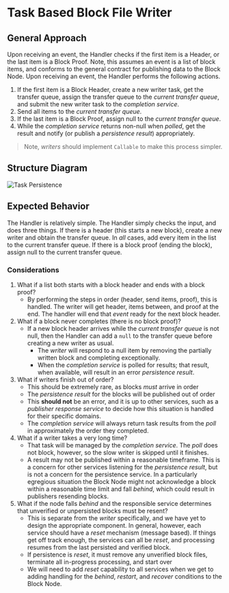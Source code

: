 # Task Based Block File Writer

## General Approach

Upon receiving an event, the Handler checks if the first item is a Header, or
the last item is a Block Proof. Note, this assumes an event is a list of
block items, and conforms to the general contract for publishing data to
the Block Node.
Upon receiving an event, the Handler performs the following actions.
1. If the first item is a Block Header, create a new writer task, get the
transfer queue, assign the transfer queue to the _current transfer queue_,
and submit the new writer task to the _completion service_.
1. Send all items to the _current transfer queue_.
1. If the last item is a Block Proof, assign null to the
_current transfer queue_.
1. While the _completion service_ returns non-null when _polled_, get the
result and notify (or publish a _persistence result_) appropriately.

> Note, _writers_ should implement `Callable` to make this process simpler.

## Structure Diagram

![Task Persistence](../assets/Task-Persistence.svg)

## Expected Behavior

The Handler is relatively simple.  The Handler simply checks the input, and
does three things.  If there is a header (this starts a new block), create
a new writer and obtain the transfer queue.  In _all_ cases, add every item
in the list to the current transfer queue.  If there is a block proof (ending
the block), assign null to the current transfer queue.

### Considerations

1. What if a list both starts with a block header and ends with a block proof?
   * By performing the steps in order (header, send items, proof), this is
     handled. The writer will get header, items between, and proof at the end.
     The handler will end that _event_ ready for the next block header.
2. What if a block never completes (there is no block proof)?
   * If a new block header arrives while the _current transfer queue_ is not
     null, then the Handler can add a `null` to the transfer queue before
     creating a new writer as usual.
     * The _writer_ will respond to a null item by removing the partially
       written block and completing exceptionally.
     * When the _completion service_ is polled for results; that result,
       when available, will result in an error _persistence result_.
3. What if writers finish out of order?
   * This should be extremely rare, as blocks _must_ arrive in order
   * The _persistence result_ for the blocks will be published out of order
   * This **should not** be an error, and it is up to other services, such as
     a _publisher response service_ to decide how this situation is handled
     for their specific domains.
   * The _completion service_ will always return task results from the _poll_
     in approximately the order they completed.
4. What if a writer takes a very long time?
   * That task will be managed by the _completion service_.  The _poll_ does
     not block, however, so the slow writer is skipped until it finishes.
   * A result may not be published within a reasonable timeframe.  This is
     a concern for other services listening for the _persistence result_, but
     is not a concern for the persistence service.  In a particularly egregious
     situation the Block Node might not acknowledge a block within a reasonable
     time limit and fall _behind_, which could result in publishers resending
     blocks.
5. What if the node falls _behind_ and the responsible service determines that
   unverified or unpersisted blocks must be resent?
   * This is separate from the _writer_ specifically, and we have yet to design
     the appropriate component.  In general, however, each service should have
     a _reset_ mechanism (message based).  If things get off track enough, the
     services can all be _reset_, and processing resumes from the last persisted
     and verified block.
   * If persistence is _reset_, it must remove any unverified block files,
     terminate all in-progress processing, and start over
   * We will need to add _reset_ capability to all services when we get to
     adding handling for the _behind_, _restart_, and _recover_ conditions
     to the Block Node.
